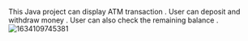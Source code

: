 This Java project can display ATM transaction . User can deposit and withdraw money . User can also check the remaining balance .
![1634109745381](https://user-images.githubusercontent.com/91950357/137086395-14f62603-ae65-4d13-914e-afd5e8f12d87.jpg)
